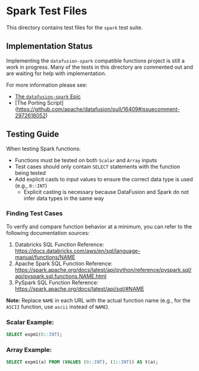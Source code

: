 <!---
  Licensed to the Apache Software Foundation (ASF) under one
  or more contributor license agreements.  See the NOTICE file
  distributed with this work for additional information
  regarding copyright ownership.  The ASF licenses this file
  to you under the Apache License, Version 2.0 (the
  "License"); you may not use this file except in compliance
  with the License.  You may obtain a copy of the License at

    http://www.apache.org/licenses/LICENSE-2.0

  Unless required by applicable law or agreed to in writing,
  software distributed under the License is distributed on an
  "AS IS" BASIS, WITHOUT WARRANTIES OR CONDITIONS OF ANY
  KIND, either express or implied.  See the License for the
  specific language governing permissions and limitations
  under the License.
-->

# Spark Test Files

This directory contains test files for the `spark` test suite.

## Implementation Status

Implementing the `datafusion-spark` compatible functions project is still a work in progress.
Many of the tests in this directory are commented out and are waiting for help with implementation.

For more information please see:
* [The `datafusion-spark` Epic](https://github.com/apache/datafusion/issues/15914)
* [The Porting Script] (https://github.com/apache/datafusion/pull/16409#issuecomment-2972618052)

## Testing Guide

When testing Spark functions:

- Functions must be tested on both `Scalar` and `Array` inputs
- Test cases should only contain `SELECT` statements with the function being tested
- Add explicit casts to input values to ensure the correct data type is used (e.g., `0::INT`)
  - Explicit casting is necessary because DataFusion and Spark do not infer data types in the same way

### Finding Test Cases

To verify and compare function behavior at a minimum, you can refer to the following documentation sources:

1. Databricks SQL Function Reference:
   https://docs.databricks.com/aws/en/sql/language-manual/functions/NAME
2. Apache Spark SQL Function Reference:
   https://spark.apache.org/docs/latest/api/python/reference/pyspark.sql/api/pyspark.sql.functions.NAME.html
3. PySpark SQL Function Reference:
   https://spark.apache.org/docs/latest/api/sql/#NAME

**Note:** Replace `NAME` in each URL with the actual function name (e.g., for the `ASCII` function, use `ascii` instead
of `NAME`).

### Scalar Example:

```sql
SELECT expm1(0::INT);
```

### Array Example:

```sql
SELECT expm1(a) FROM (VALUES (0::INT), (1::INT)) AS t(a);
```
